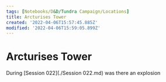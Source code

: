 ```yaml
---
tags: [Notebooks/D&D/Tundra Campaign/Locations]
title: Arcturises Tower
created: '2022-04-06T15:57:45.885Z'
modified: '2022-04-06T15:59:05.899Z'
---
```


# Arcturises Tower

During [Session 022](./Session 022.md) was there an explosion
